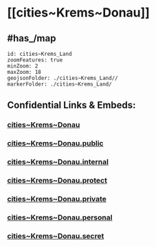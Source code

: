 # [[cities~Krems~Donau]] 


## #has_/map  



```leaflet
id: cities~Krems_Land
zoomFeatures: true 
minZoom: 2 
maxZoom: 18
geojsonFolder: ./cities~Krems_Land//
markerFolder: ./cities~Krems_Land/
```


## Confidential Links & Embeds: 

### [cities~Krems~Donau](/_Standards/Earth/Continent/Europe/Europe~Central/Austria/Austrias_States/Niederösterreich/counties~NÖ/Krems~Donau/cities~Krems~Donau.md) 

### [cities~Krems~Donau.public](/_public/Earth/Continent/Europe/Europe~Central/Austria/Austrias_States/Niederösterreich/counties~NÖ/Krems~Donau/cities~Krems~Donau.public.md) 

### [cities~Krems~Donau.internal](/_internal/Earth/Continent/Europe/Europe~Central/Austria/Austrias_States/Niederösterreich/counties~NÖ/Krems~Donau/cities~Krems~Donau.internal.md) 

### [cities~Krems~Donau.protect](/_protect/Earth/Continent/Europe/Europe~Central/Austria/Austrias_States/Niederösterreich/counties~NÖ/Krems~Donau/cities~Krems~Donau.protect.md) 

### [cities~Krems~Donau.private](/_private/Earth/Continent/Europe/Europe~Central/Austria/Austrias_States/Niederösterreich/counties~NÖ/Krems~Donau/cities~Krems~Donau.private.md) 

### [cities~Krems~Donau.personal](/_personal/Earth/Continent/Europe/Europe~Central/Austria/Austrias_States/Niederösterreich/counties~NÖ/Krems~Donau/cities~Krems~Donau.personal.md) 

### [cities~Krems~Donau.secret](/_secret/Earth/Continent/Europe/Europe~Central/Austria/Austrias_States/Niederösterreich/counties~NÖ/Krems~Donau/cities~Krems~Donau.secret.md)

